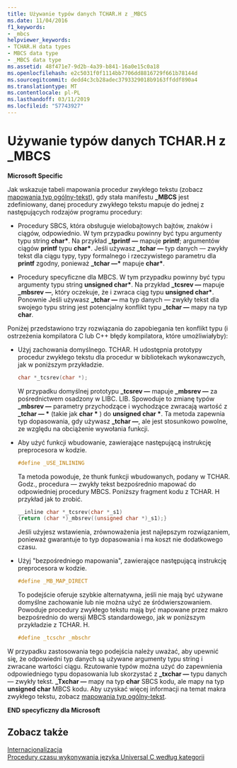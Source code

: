 ```yaml
---
title: Używanie typów danych TCHAR.H z _MBCS
ms.date: 11/04/2016
f1_keywords:
- _mbcs
helpviewer_keywords:
- TCHAR.H data types
- MBCS data type
- _MBCS data type
ms.assetid: 48f471e7-9d2b-4a39-b841-16a0e15c0a18
ms.openlocfilehash: e2c5031f0f1114bb7706dd8816729f661b78144d
ms.sourcegitcommit: dedd4c3cb28adec3793329018b9163ffddf890a4
ms.translationtype: MT
ms.contentlocale: pl-PL
ms.lasthandoff: 03/11/2019
ms.locfileid: "57743927"
---
```

# <a name="using-tcharh-data-types-with-mbcs"></a>Używanie typów danych TCHAR.H z _MBCS

**Microsoft Specific**

Jak wskazuje tabeli mapowania procedur zwykłego tekstu (zobacz [mapowania typ ogólny-tekst](../c-runtime-library/generic-text-mappings.md)), gdy stała manifestu **_MBCS** jest zdefiniowany, danej procedury zwykłego tekstu mapuje do jednej z następujących rodzajów programu procedury:

- Procedury SBCS, która obsługuje wielobajtowych bajtów, znaków i ciągów, odpowiednio. W tym przypadku powinny być typu argumenty typu string **char&#42;**. Na przykład **_tprintf —** mapuje **printf**; argumentów ciągów **printf** typu **char&#42;**. Jeśli używasz **_tchar —** typ danych — zwykły tekst dla ciągu typy, typy formalnego i rzeczywistego parametru dla **printf** zgodny, ponieważ **_tchar —&#42;**  mapuje **char&#42;**.

- Procedury specyficzne dla MBCS. W tym przypadku powinny być typu argumenty typu string __unsigned char&#42;__. Na przykład **_tcsrev —** mapuje **_mbsrev —**, który oczekuje, że i zwraca ciąg typu __unsigned char&#42;__. Ponownie Jeśli używasz **_tchar —** ma typ danych — zwykły tekst dla swojego typu string jest potencjalny konflikt typu **_tchar —** mapy na typ **char**.

Poniżej przedstawiono trzy rozwiązania do zapobiegania ten konflikt typu (i ostrzeżenia kompilatora C lub C++ błędy kompilatora, które umożliwiałyby):

- Użyj zachowania domyślnego. TCHAR. H udostępnia prototypy procedur zwykłego tekstu dla procedur w bibliotekach wykonawczych, jak w poniższym przykładzie.

   ```C
   char *_tcsrev(char *);
   ```

   W przypadku domyślnej prototypu **_tcsrev —** mapuje **_mbsrev —** za pośrednictwem osadzony w LIBC. LIB. Spowoduje to zmianę typów **_mbsrev —** parametry przychodzące i wychodzące zwracają wartość z **_tchar — &#42;**  (takie jak **char &#42;** ) do **unsigned char &#42;**. Ta metoda zapewnia typ dopasowania, gdy używasz **_tchar —**, ale jest stosunkowo powolne, ze względu na obciążenie wywołania funkcji.

- Aby użyć funkcji wbudowanie, zawierające następującą instrukcję preprocesora w kodzie.

   ```C
   #define _USE_INLINING
   ```

   Ta metoda powoduje, że thunk funkcji wbudowanych, podany w TCHAR. Godz., procedura — zwykły tekst bezpośrednio mapować do odpowiedniej procedury MBCS. Poniższy fragment kodu z TCHAR. H przykład jak to zrobić.

   ```C
   __inline char *_tcsrev(char *_s1)
   {return (char *)_mbsrev((unsigned char *)_s1);}
   ```

   Jeśli użyjesz wstawienia, zrównoważenia jest najlepszym rozwiązaniem, ponieważ gwarantuje to typ dopasowania i ma koszt nie dodatkowego czasu.

- Użyj "bezpośredniego mapowania", zawierające następującą instrukcję preprocesora w kodzie.

   ```C
   #define _MB_MAP_DIRECT
   ```

   To podejście oferuje szybkie alternatywna, jeśli nie mają być używane domyślne zachowanie lub nie można użyć ze śródwierszowaniem. Powoduje procedury zwykłego tekstu mają być mapowane przez makro bezpośrednio do wersji MBCS standardowego, jak w poniższym przykładzie z TCHAR. H.

   ```C
   #define _tcschr _mbschr
   ```

W przypadku zastosowania tego podejścia należy uważać, aby upewnić się, że odpowiedni typ danych są używane argumenty typu string i zwracane wartości ciągu. Rzutowanie typów można użyć do zapewnienia odpowiedniego typu dopasowania lub skorzystać z **_txchar —** typu danych — zwykły tekst. **_Txchar —** mapy na typ **char** SBCS kodu, ale mapy na typ **unsigned char** MBCS kodu. Aby uzyskać więcej informacji na temat makra zwykłego tekstu, zobacz [mapowania typ ogólny-tekst](../c-runtime-library/generic-text-mappings.md).

**END specyficzny dla Microsoft**

## <a name="see-also"></a>Zobacz także

[Internacjonalizacja](../c-runtime-library/internationalization.md)<br/>
[Procedury czasu wykonywania języka Universal C według kategorii](../c-runtime-library/run-time-routines-by-category.md)<br/>
